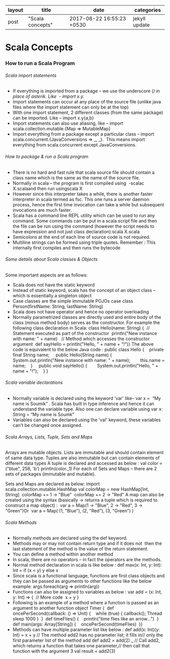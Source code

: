 |layout|title|date|categories|
|---|---|---|---|
post|"Scala concepts"|2017-08-22 16:55:23 +0530|jekyll update| 

# Scala Concepts

### How to run a Scala Program

###### Scala import statements
* If everything is imported from a package – we use the underscore (_) in place of asterik. Like  - import x.y._
* Import statements can occur at any place of the source file (unlike java files where the import statement can only be at the top)
* With one import statement, 2 different classes (from the same package) can be imported. Like – import x.y{a,b}
* Import statements can also use aliasing, like – import scala.collection.mutable.{Map => MutableMap}
* Import everything from a package except a particular class - import scala.concurrent.{JavaConversions => _, _}.  This means import everything from scala.concurrent except JavaConversions.

###### How to package & run a Scala program
* There is no hard and fast rule that scala source file should contain a class name which is the same as the name of the source file.
* Normally in scala – the program is first compiled using  -scalac X.scalaand then run usingscala X
* However since this interpreter takes a while, there is another faster interpreter in scala termed as fsc. This one runs a server daemon process, hence the first time invocation can take a while but subsequent invocations are much faster.
* Scala has a command line REPL utility which can be used to run any command. Some commands can be put in a scala script file and then the file can be run using the command (however the script needs to have expression and not just class declaration):scala X.scala
* Semicolons at the end of each line of source code is not required.
* Multiline strings can be formed using triple quotes. 
Remember : This internally first compiles and then runs the bytecode

###### Some details about Scala classes & Objects

Some important aspects are as follows:
* Scala does not have the static keyword
* Instead of static keyword, scala has the concept of an object class – which is essentially a singleton object 
* Case classes are the simple immutable POJOs
    case class Person(firstName: String, lastName: String)
* Scala does not have operator and hence no operator overloading
* Normally parametrized classes are directly used and entire body of the class (minus method body) serves as the constructor.
For example the following class declaration in Scala:
    class Hello(name: String) {  
      // Statement executed as part of the constructor  
      println("New instance with name: " + name)   // Method which accesses the constructor argument  
      def sayHello = println("Hello, " + name + "!")}
The above code is equivalent to the below Java code :
    public class Hello {    
      private final String name;     
      public Hello(String name) {        
        System.out.println("New instance with name: " + name);        
        this.name = name;    
        }     
        public void sayHello() {        
          System.out.println("Hello, " + name + "!");    
         }
      }


###### Scala variable declarations

* Normally variable is declared using the keyword 'var' like– var x =  “My name is Soumik” . Scala has built in type inference and hence it can understand the variable type. Also one can declare variable using var x: String = “My name is Soumk”
* Variables can also be declared using the 'val' keyword, these variables can't be changed once assigned.

###### Scala Arrays, Lists, Tuple, Sets and Maps 

Arrays are mutable objects.
Lists are immutable and should contain element of same data type.
Tuples are also immutable but can contain elements of  different data types
A tuple is declared and accessed as below :
  val color = ("blue", 258, 'b') println(color._1)
  For each of Sets and Maps – there are 2 sets of packages (immutable and mutable). 
  
  Sets and Maps are declared as below:
    import scala.collection.mutable.HashMap
    val colorMap = new HashMap[Int, String] 
    colorMap += 1 -> "Blue" 
    colorMap += 2 -> "Red"
 A map can also be created using the syntax (basically → returns a tuple which is required to construct a map object) : 
 var a = Map(1 -> "Blue", 2 -> "Red", 3 -> "Green")Or
 var a = Map( (1, "Blue"), (2, "Red"), (3, "Green") )

###### Scala Methods

* Normally methods are declared using the def keyword.
* Methods may or may not contain return type and if it does not  then the last statement of the method is the value of the return statement.
* You can define a method within another method
* In scala, there are no operators – in fact the operators are the methods.
* Normal method declaration in scala is like below :
    def max(x: Int, y: Int): Int = if (x < y) y else x
* Since scala is a functional language, functions are first class objects and they can be passed as arguments to other functions like the below example:
    args.foreach(arg => println(arg))
* Functions can also be assigned to variables as below :
  var add = (x: Int, y: Int) => {  // More code  x + y }
 * Following is an example of a method where a function is passed as an argument to another function 
    object Timer {  def oncePerSecond(callback: () => Unit) 
      {    while (true) { callback(); Thread sleep 1000 }  }  
    def timeFlies() {    println("time flies like an arrow...")  }  
    def main(args: Array[String]) {    oncePerSecond(timeFlies)  }}
* Methods can have multiple parameter list like below :
    def add(x: Int)(y: Int) = x + y
// The method add2 has no parameter list; it fills in// only the first parameter list of the method add
    def add2 = add(2) _
// Call add2, which returns a function that takes one parameter,// then call that function with the argument 3
    val result = add2(3)
